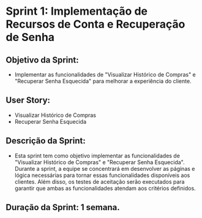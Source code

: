 # Sprint 1: Implementação de Recursos de Conta e Recuperação de Senha

## Objetivo da Sprint:
* Implementar as funcionalidades de "Visualizar Histórico de Compras" e "Recuperar Senha Esquecida" para melhorar a experiência do cliente.

## User Story:
* Visualizar Histórico de Compras
* Recuperar Senha Esquecida

## Descrição da Sprint:
* Esta sprint tem como objetivo implementar as funcionalidades de "Visualizar Histórico de Compras" e "Recuperar Senha Esquecida". Durante a sprint, a equipe se concentrará em desenvolver as páginas e lógica necessárias para tornar essas funcionalidades disponíveis aos clientes. Além disso, os testes de aceitação serão executados para garantir que ambas as funcionalidades atendam aos critérios definidos.

## Duração da Sprint: 1 semana.
